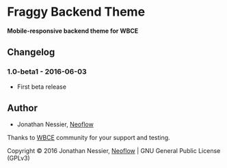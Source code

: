 # Fraggy Backend Theme
**Mobile-responsive backend theme for WBCE**

## Changelog

### 1.0-beta1 - 2016-06-03

 * First beta release

## Author

* Jonathan Nessier, [Neoflow](https://www.neoflow.ch)

Thanks to [WBCE](http://wbce.org) community for your support and testing.

Copyright © 2016 Jonathan Nessier, [Neoflow](https://www.neoflow.ch) | GNU General Public License (GPLv3)
